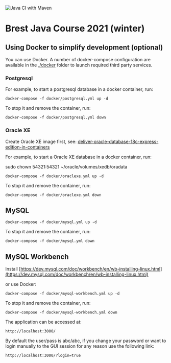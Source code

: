 ![Java CI with Maven](https://github.com/Brest-Java-Course-2021/afedasiuk/workflows/Java%20CI%20with%20Maven/badge.svg)

# Brest Java Course 2021 (winter)


## Using Docker to simplify development (optional)

You can use Docker.
A number of docker-compose configuration are available in the [./docker](./docker) folder to launch required third party services.


### Postgresql

For example, to start a postgresql database in a docker container, run:

```
docker-compose -f docker/postgresql.yml up -d
```

To stop it and remove the container, run:

```
docker-compose -f docker/postgresql.yml down
```

### Oracle XE


Create Oracle XE image first, see:
[deliver-oracle-database-18c-express-edition-in-containers](https://blogs.oracle.com/oraclemagazine/deliver-oracle-database-18c-express-edition-in-containers)

For example, to start a Oracle XE database in a docker container, run:

sudo chown 54321:54321 ~/oracle/volumes/xedb/oradata


```
docker-compose -f docker/oraclexe.yml up -d
```

To stop it and remove the container, run:

```
docker-compose -f docker/oraclexe.yml down
```


## MySQL

```
docker-compose -f docker/mysql.yml up -d
```

To stop it and remove the container, run:

```
docker-compose -f docker/mysql.yml down
```


## MySQL Workbench

Install [https://dev.mysql.com/doc/workbench/en/wb-installing-linux.html](https://dev.mysql.com/doc/workbench/en/wb-installing-linux.html)

or use Docker:

```
docker-compose -f docker/mysql-workbench.yml up -d
```

To stop it and remove the container, run:

```
docker-compose -f docker/mysql-workbench.yml down
```

The application can be accessed at:

`http://localhost:3000/`

By default the user/pass is abc/abc, if you change your password or want to login manually to the GUI session for any reason use the following link:

`http://localhost:3000/?login=true`
